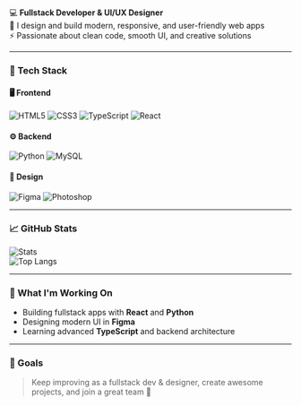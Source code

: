 💻 **Fullstack Developer & UI/UX Designer**  
🎨 I design and build modern, responsive, and user-friendly web apps  
⚡ Passionate about clean code, smooth UI, and creative solutions

---

### 🧠 Tech Stack

#### 🖥 Frontend
![HTML5](https://img.shields.io/badge/HTML5-E34F26?style=for-the-badge&logo=html5&logoColor=white)
![CSS3](https://img.shields.io/badge/CSS3-1572B6?style=for-the-badge&logo=css3&logoColor=white)
![TypeScript](https://img.shields.io/badge/TypeScript-3178C6?style=for-the-badge&logo=typescript&logoColor=white)
![React](https://img.shields.io/badge/React-20232A?style=for-the-badge&logo=react&logoColor=61DAFB)

#### ⚙️ Backend
![Python](https://img.shields.io/badge/Python-3776AB?style=for-the-badge&logo=python&logoColor=white)
![MySQL](https://img.shields.io/badge/MySQL-005C84?style=for-the-badge&logo=mysql&logoColor=white)

#### 🎨 Design
![Figma](https://img.shields.io/badge/Figma-F24E1E?style=for-the-badge&logo=figma&logoColor=white)
![Photoshop](https://img.shields.io/badge/Photoshop-31A8FF?style=for-the-badge&logo=adobephotoshop&logoColor=white)

---

### 📈 GitHub Stats
![Stats](https://github-readme-stats.vercel.app/api?username=glebromanovich&show_icons=true&theme=tokyonight)  
![Top Langs](https://github-readme-stats.vercel.app/api/top-langs/?username=glebromanovich&layout=compact&theme=tokyonight)

---

### 🚀 What I'm Working On
- Building fullstack apps with **React** and **Python**
- Designing modern UI in **Figma**
- Learning advanced **TypeScript** and backend architecture

---

### 🎯 Goals
> Keep improving as a fullstack dev & designer, create awesome projects, and join a great team 💪
